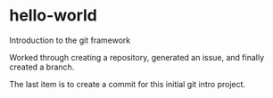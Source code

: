 # hello-world
Introduction to the git framework

Worked through creating a repository, generated an issue, and finally 
created a branch.

The last item is to create a commit for this initial git intro project. 
